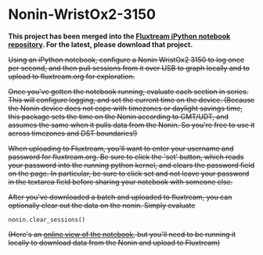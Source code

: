 Nonin-WristOx2-3150
===================

**This project has been merged into the [Fluxtream iPython notebook repository](https://github.com/fluxtream/fluxtream-ipy).  For the latest, please download that project.**


~~Using an iPython notebook, configure a Nonin WristOx2 3150 to log once per second, and then pull sessions from it over USB
to graph locally and to upload to fluxtream.org for exploration.~~

~~Once you've gotten the notebook running, evaluate each section in series.  This will configure logging, and set the current
time on the device.  (Because the Nonin device does not cope with timezones or daylight savings time, this package sets
the time on the Nonin according to GMT/UDT, and assumes the same when it pulls data from the Nonin.  So you're free
to use it across timezones and DST boundaries!)~~

~~When uploading to Fluxtream, you'll want to enter your username and password for fluxtream.org.  Be sure to click the
'set' button, which reads your password into the running python kernel, and clears the password field on the page.
In particular, be sure to click set and not leave your password in the textarea field before sharing your notebook
with someone else.~~

~~After you've downloaded a batch and uploaded to fluxtream, you can optionally clear out the data on the nonin.
Simply evaluate~~

    nonin.clear_sessions()

~~(Here's an [online view of the notebook](http://nbviewer.ipython.org/github/fluxtream/Nonin-WristOx2-3150/blob/master/Nonin-WristOx2-3150.ipynb), but you'll need to be running it locally to download data from the Nonin and upload to Fluxtream)~~
